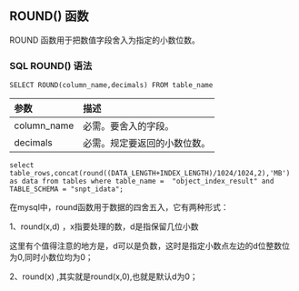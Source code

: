 ## ROUND() 函数

ROUND 函数用于把数值字段舍入为指定的小数位数。

### SQL ROUND() 语法

```
SELECT ROUND(column_name,decimals) FROM table_name
```

| 参数        | 描述                         |
| :---------- | :--------------------------- |
| column_name | 必需。要舍入的字段。         |
| decimals    | 必需。规定要返回的小数位数。 |

```
select table_rows,concat(round((DATA_LENGTH+INDEX_LENGTH)/1024/1024,2),'MB') as data from tables where table_name =  "object_index_result" and  TABLE_SCHEMA = "snpt_idata";
```

在mysql中，round函数用于数据的四舍五入，它有两种形式：

1、round(x,d)  ，x指要处理的数，d是指保留几位小数

这里有个值得注意的地方是，d可以是负数，这时是指定小数点左边的d位整数位为0,同时小数位均为0；

2、round(x)  ,其实就是round(x,0),也就是默认d为0；

